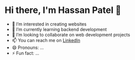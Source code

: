 # Hi there, I'm Hassan Patel 👋

- 👀 I’m interested in creating websites
- 🌱 I’m currently learning backend development
- 💞️ I’m looking to collaborate on web development projects
- 📫 You can reach me on [LinkedIn](https://www.linkedin.com/in/hassan-patel-b93b28314/)
- 😄 Pronouns: ...
- ⚡ Fun fact: ...

<!---
hasssanpatel/hasssanpatel is a ✨ special ✨ repository because its `README.md` (this file) appears on your GitHub profile.
You can click the Preview link to take a look at your changes.
--->
